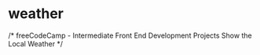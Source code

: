 # weather

/* freeCodeCamp - Intermediate Front End Development Projects
   Show the Local Weather */
